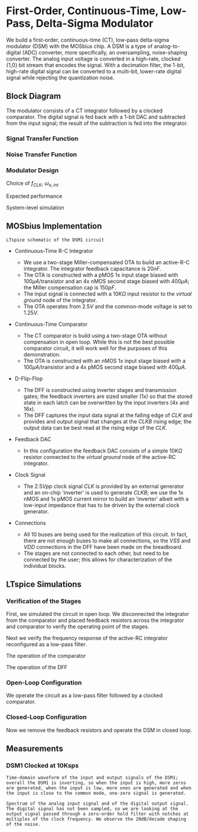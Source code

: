 # First-Order, Continuous-Time, Low-Pass, Delta-Sigma Modulator

We build a first-order, continuous-time (CT), low-pass delta-sigma modulator (DSM) with the MOSbius chip. A DSM is a type of analog-to-digital (ADC) converter, more specifically, an oversampling, noise-shaping converter. The analog input voltage is converted in a high-rate, clocked {1,0} bit stream that encodes the signal. With a decimation filter, the 1-bit, high-rate digital signal can be converted to a multi-bit, lower-rate digital signal while rejecting the quantization noise. 

## Block Diagram

The modulator consists of a CT integrator followed by a clocked comparator. The digital signal is fed back with a 1-bit DAC and subtracted from the input signal; the result of the subtraction is fed into the integrator. 

### Signal Transfer Function

### Noise Transfer Function

### Modulator Design

Choice of $f_{CLK}$, $\omega_{o,int}$ 

Expected performance

System-level simulation

## MOSbius Implementation

```{figure} img/DSM1_v2.svg
LTspice schematic of the DSM1 circuit
```

- Continuous-Time R-C Integrator
    - We use a two-stage Miller-compensated OTA to build an active-R-C integrator. The integrator feedback capacitance is $20nF$.
    - The OTA is constructed with a pMOS 1x input stage biased with $100\mu A$/transistor and an 4x nMOS second stage biased with $400\mu A$; the Miller compensation cap is $150pF$.
    - The input signal is connected with a $10K\Omega$ input resistor to the *virtual ground* node of the integrator. 
    - The OTA operates from $2.5V$ and the common-mode voltage is set to $1.25V$.

- Continuous-Time Comparator
    - The CT comparator is build using a two-stage OTA without compensation in open loop. While this is not the best possible comparator circuit, it will work well for the purposes of this demonstration. 
    - The OTA is constructed with an nMOS 1x input stage biased with a $100\mu A$/transistor and a 4x pMOS second stage biased with $400\mu A$. 

- D-Flip-Flop
    - The DFF is constructed using inverter stages and transmission gates; the feedback inverters are sized smaller (1x) so that the stored state in each latch can be overwritten by the input inverters (4x and 16x). 
    - The DFF captures the input data signal at the falling edge of *CLK* and provides and output signal that changes at the *CLKB* rising edge; the output data can be best read at the rising edge of the *CLK*.

- Feedback DAC
    - In this configuration the feedback DAC consists of a simple $10K\Omega$ resistor connected to the *virtual ground* node of the active-RC integrator.

- Clock Signal
    - The $2.5Vpp$ clock signal *CLK* is provided by an external generator and an on-chip 'inverter' is used to generate *CLKB*; we use the 1x nMOS and 1x pMOS current mirror to build an 'inverter' albeit with a low-input impedance that has to be driven by the external clock generator. 

- Connections
    - All 10 buses are being used for the realization of this circuit. In fact, there are not enough buses to make all connections, so the $VSS$ and $VDD$ connections in the DFF have been made on the breadboard. 
    - The stages are not connected to each other, but need to be connected by the user; this allows for characterization of the individual blocks.



## LTspice Simulations

### Verification of the Stages

First, we simulated the circuit in open loop. We disconnected the integrator from the comparator and placed feedback resistors across the integrator and comparator to verify the operating point of the stages. 

Next we verify the frequency response of the active-RC integrator reconfigured as a low-pass filter.

The operation of the comparator

The operation of the DFF 

### Open-Loop Configuration

We operate the circuit as a low-pass filter followed by a clocked comparator. 

### Closed-Loop Configuration

Now we remove the feedback resistors and operate the DSM in closed loop. 


## Measurements

### DSM1 Clocked at 10Ksps

```{figure} img/waveforms_10kHz.png
Time-domain waveform of the input and output signals of the DSM1; overall the DSM1 is inverting, so when the input is high, more zeros are generated, when the input is low, more ones are generated and when the input is close to the common mode, one-zero signal is generated. 
```

```{figure} img/spectra_10kHz.png
Spectrum of the analog input signal and of the digital output signal. The digital signal has not been sampled, so we are looking at the output signal passed through a zero-order hold filter with notches at multiples of the clock frequency. We observe the 20dB/decade shaping of the noise. 
```